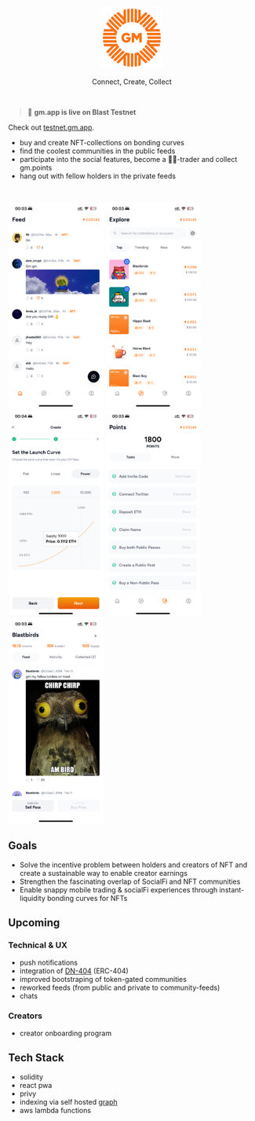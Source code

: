<p align="center">
  <img src="public/logo-gm-app.svg" height="128">
  <p align="center">Connect, Create, Collect<p>
</p>

<br>

> 🚀 **gm.app is live on Blast Testnet**

Check out [testnet.gm.app](https://testnet.gm.app). 

- buy and create NFT-collections on bonding curves
- find the coolest communities in the public feeds
- participate into the social features, become a 💠👐-trader and collect gm.points
- hang out with fellow holders in the private feeds

<br>

<p align="left">
  <img src="public/global_feed.PNG" height="420">
  <img src="public/explore.PNG" height="420">
  <img src="public/launch_curve.PNG" height="420">
  <img src="public/points.PNG" height="420">
  <img src="public/private_feed.PNG" height="420">
</p>

## Goals
- Solve the incentive problem between holders and creators of NFT and create a sustainable way to enable creator earnings
- Strengthen the fascinating overlap of SocialFi and NFT communities
- Enable snappy mobile trading & socialFi experiences through instant-liquidity bonding curves for NFTs

## Upcoming

### Technical & UX
- push notifications
- integration of [DN-404](https://github.com/Vectorized/dn404) (ERC-404)
- improved bootstraping of token-gated communities
- reworked feeds (from public and private to community-feeds)
- chats 

### Creators
- creator onboarding program

## Tech Stack
- solidity
- react pwa
- privy
- indexing via self hosted [graph](https://github.com/graphprotocol)
- aws lambda functions 


